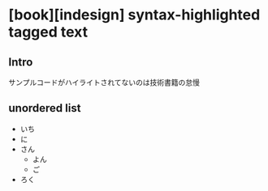 # [book][indesign] syntax-highlighted tagged text

## Intro

サンプルコードがハイライトされてないのは技術書籍の怠慢


## unordered list

- いち
- に
- さん
  - よん
  - ご
- ろく
